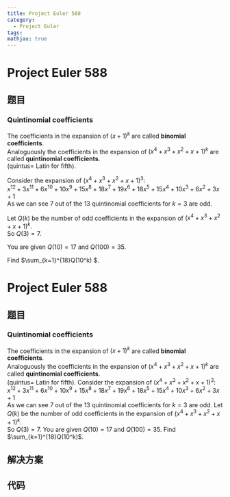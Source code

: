 ```yaml
---
title: Project Euler 588
category:
  - Project Euler
tags:
mathjax: true
---
```

<escape><!-- more --></escape>
    
# Project Euler 588
## 题目
### Quintinomial coefficients



The coefficients in the expansion of $(x+1)^k$ are called <b>binomial coefficients</b>.<br />
Analoguously the coefficients in the expansion of $(x^4+x^3+x^2+x+1)^k$ are called <b>quintinomial coefficients</b>.<br /> (quintus= Latin for fifth).


Consider the expansion of $(x^4+x^3+x^2+x+1)^3$:<br />
$x^{12}+3x^{11}+6x^{10}+10x^9+15x^8+18x^7+19x^6+18x^5+15x^4+10x^3+6x^2+3x+1$<br />
As we can see 7 out of the 13 quintinomial coefficients for $k=3$ are odd.


Let $Q(k)$ be the number of odd coefficients in the expansion of $(x^4+x^3+x^2+x+1)^k$.<br />
So $Q(3)=7$.


You are given $Q(10)=17$ and $Q(100)=35$.

Find  $\sum_{k=1}^{18}Q(10^k) $.





# Project Euler 588
## 题目
### Quintinomial coefficients

The coefficients in the expansion of $(x+1)^k$ are called <b>binomial coefficients</b>.<br>Analoguously the coefficients in the expansion of $(x^4+x^3+x^2+x+1)^k$ are called <b>quintinomial coefficients</b>.<br>(quintus= Latin for fifth).
Consider the expansion of $(x^4+x^3+x^2+x+1)^3$:<br>$x^{12}+3x^{11}+6x^{10}+10x^9+15x^8+18x^7+19x^6+18x^5+15x^4+10x^3+6x^2+3x+1$<br>As we can see 7 out of the 13 quintinomial coefficients for $k=3$ are odd.
Let $Q(k)$ be the number of odd coefficients in the expansion of $(x^4+x^3+x^2+x+1)^k$.<br>So $Q(3)=7$.
You are given $Q(10)=17$ and $Q(100)=35$.
Find $\sum_{k=1}^{18}Q(10^k)$.


## 解决方案


## 代码


